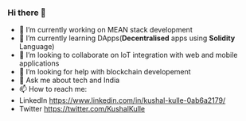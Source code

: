 ### Hi there 👋


<!-- **kushalkulle/kushalkulle** is a ✨ _special_ ✨ repository because its `README.md` (this file) appears on your GitHub profile. -->

<!-- Here are some ideas to get you started: -->

- 🔭 I’m currently working on MEAN stack development
- 🌱 I’m currently learning DApps(**Decentralised** apps using **Solidity** Language)
- 👯 I’m looking to collaborate on IoT integration with web and mobile applications
- 🤔 I’m looking for help with blockchain developement
- 💬 Ask me about tech and India
- 📫 How to reach me: 
- LinkedIn https://www.linkedin.com/in/kushal-kulle-0ab6a2179/
- Twitter https://twitter.com/KushalKulle


